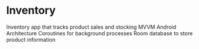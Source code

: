 # Inventory
Inventory app that tracks product sales and stocking
MVVM Android Architecture 
Coroutines for background processes
Room database to store product information

